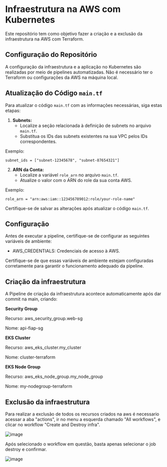  # Infraestrutura na AWS com Kubernetes

Este repositório tem como objetivo fazer a criação e a exclusão da infraestrutura na AWS com Terraform.

## Configuração do Repositório

A configuração da infraestrutura e a aplicação no Kubernetes são realizadas por meio de pipelines automatizadas. Não é necessário ter o Terraform ou configurações da AWS na máquina local.


## Atualização do Código `main.tf`

Para atualizar o código `main.tf` com as informações necessárias, siga estas etapas:

1. **Subnets:** 
   - Localize a seção relacionada à definição de subnets no arquivo `main.tf`.
   - Substitua os IDs das subnets existentes na sua VPC pelos IDs correspondentes.

Exemplo:
```hcl
subnet_ids = ["subnet-12345678", "subnet-87654321"]
```

2. **ARN da Conta:**
   - Localize a variável `role_arn` no arquivo `main.tf`.
   - Atualize o valor com o ARN do role da sua conta AWS.

Exemplo:
```hcl
role_arn = "arn:aws:iam::123456789012:role/your-role-name"
```

Certifique-se de salvar as alterações após atualizar o código `main.tf`.

## Configuração
Antes de executar a pipeline, certifique-se de configurar as seguintes variáveis de ambiente:

 - AWS_CREDENTIALS: Credenciais de acesso à AWS.
   
Certifique-se de que essas variáveis de ambiente estejam configuradas corretamente para garantir o funcionamento adequado da pipeline.

## Criação da infraestrutura
A Pipeline de criação da infraestrutura acontece automaticamente após dar commit na main, criando:

**Security Group**

Recurso: aws_security_group.web-sg

Nome: api-fiap-sg


**EKS Cluster**

Recurso: aws_eks_cluster.my_cluster

Nome: cluster-terraform


**EKS Node Group**

Recurso: aws_eks_node_group.my_node_group

Nome: my-nodegroup-terraform


## Exclusão da infraestrutura

Para realizar a exclusão de todos os recursos criados na aws é necessario acessar a aba "actions", ir no menu a esquerda chamado "All workflows", e clicar no workflow "Create and Destroy infra".

![image](https://github.com/user-attachments/assets/2be5ae81-26c0-4789-9cb7-79ea75840ff5)

Após selecionado o workflow em questão, basta apenas selecionar o job destroy e confirmar.

![image](https://github.com/user-attachments/assets/0e233d57-59de-4ed5-a923-e452f699fc28)



